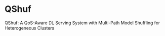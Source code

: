 # QShuf
QShuf: A QoS-Aware DL Serving System with Multi-Path Model Shuffling for Heterogeneous Clusters
